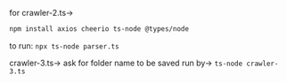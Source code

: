 for crawler-2.ts->

```bash
npm install axios cheerio ts-node @types/node
```

to run: `npx ts-node parser.ts`

crawler-3.ts->
ask for folder name to be saved
run by-> `ts-node crawler-3.ts`
